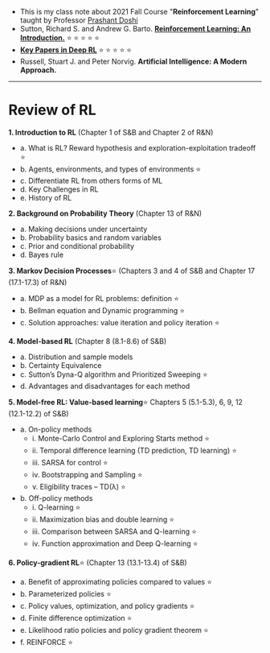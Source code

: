  - This is my class note about 2021 Fall Course "**Reinforcement Learning**" taught by Professor [Prashant Doshi](https://www.cs.uga.edu/directory/people/prashant-doshi)
 - Sutton, Richard S. and Andrew G. Barto. [**Reinforcement Learning: An Introduction.**](https://www.andrew.cmu.edu/course/10-703/textbook/BartoSutton.pdf) :star: :star: :star: :star: :star: 
 - [**Key Papers in Deep RL**](https://spinningup.openai.com/en/latest/spinningup/keypapers.html) :star: :star: :star: :star: :star:  
 - Russell, Stuart J. and Peter Norvig. **Artificial Intelligence: A Modern Approach.**  

____________________________________________________
# Review of RL

**1. Introduction to RL**                    (Chapter 1 of S&B and Chapter 2 of R&N)                    
   - a. What is RL? Reward hypothesis and exploration-exploitation tradeoff :star:                   
   - b. Agents, environments, and types of environments :star:                     
   - c. Differentiate RL from others forms of ML      
   - d. Key Challenges in RL 
   - e. History of RL    

**2. Background on Probability Theory**        (Chapter 13 of R&N)     
   - a. Making decisions under uncertainty 
   - b. Probability basics and random variables 
   - c. Prior and conditional probability 
   - d. Bayes rule  

**3. Markov Decision Processes**:star:          (Chapters 3 and 4 of S&B and Chapter 17 (17.1-17.3) of R&N) 
   - a. MDP as a model for RL problems: definition :star: 
   - b. Bellman equation and Dynamic programming :star: 
   - c. Solution approaches: value iteration and policy iteration :star: 

**4. Model-based RL**                           (Chapter 8 (8.1-8.6) of S&B)    
   - a. Distribution and sample models 
   - b. Certainty Equivalence    
   - c. Sutton’s Dyna-Q algorithm and Prioritized Sweeping :star: 
   - d. Advantages and disadvantages for each method 

**5. Model-free RL: Value-based learning**:star:                             Chapters 5 (5.1-5.3), 6, 9, 12 (12.1-12.2) of S&B) 
   - a. On-policy methods
       - i. Monte-Carlo Control and Exploring Starts method :star:
       - ii. Temporal difference learning (TD prediction, TD learning)  :star:
       - iii. SARSA for control :star:    
       - iv. Bootstrapping and Sampling :star: 
       - v. Eligibility traces – TD(λ) :star:  
   - b. Off-policy methods 
       - i. Q-learning   :star:
       - ii. Maximization bias and double learning :star:
       - iii. Comparison between SARSA and Q-learning   :star:
       - iv. Function approximation and Deep Q-learning   :star:     

**6. Policy-gradient RL**:star:                             (Chapter 13 (13.1-13.4) of S&B)  
   - a. Benefit of approximating policies compared to values  :star: 
   - b. Parameterized policies   :star:  
   - c. Policy values, optimization, and policy gradients    :star:
   - d. Finite difference optimization  :star:   
   - e. Likelihood ratio policies and policy gradient theorem     :star:  
   - f. REINFORCE   :star:
  



